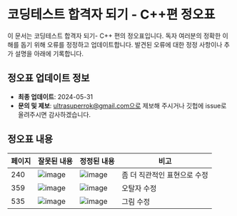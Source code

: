 # 코딩테스트 합격자 되기 - C++편 정오표

이 문서는 코딩테스트 합격자 되기- C++ 편의 정오표입니다. 독자 여러분의 정확한 이해를 돕기 위해 오류를 정정하고 업데이트합니다. 발견된 오류에 대한 정정 사항이나 추가 설명을 아래에 기록합니다.

## 정오표 업데이트 정보

- **최종 업데이트**: 2024-05-31
- **문의 및 제보**: ultrasuperrok@gmail.com으로 제보해 주시거나 깃헙에 issue로 올려주시면 감사하겠습니다.

## 정오표 내용

| 페이지  | 잘못된 내용 | 정정된 내용 | 비고 |
|--------|-------------|-------------|------|
| 240     | ![image](https://github.com/dremdeveloper/codingtest_cpp/assets/131899974/628081ed-f3ab-433c-8519-ab9c7cee8377) |![image](https://github.com/dremdeveloper/codingtest_cpp/assets/131899974/cfa0b24e-8ae1-4fce-9f03-94bc524358b3)| 좀 더 직관적인 표현으로 수정 |
|359|![image](https://github.com/dremdeveloper/codingtest_cpp/assets/131899974/095f7e28-e022-45b7-8c86-9c627985827d)|![image](https://github.com/dremdeveloper/codingtest_cpp/assets/131899974/4ca4d827-e4f8-44cf-b8d9-2b4988c0b011)|오탈자 수정|
|535|![image](https://github.com/user-attachments/assets/10dbc36f-49b5-4e0f-b79c-cc02605bb2a3)|![image](https://github.com/user-attachments/assets/42b678f7-472b-41db-92e4-b584ab7e9ace)|그림 수정|
 
